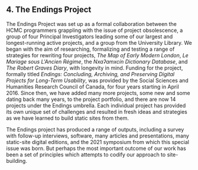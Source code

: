 ## 4. The Endings Project

The Endings Project was set up as a formal collaboration between the HCMC programmers grappling with the issue of project obsolescence, a group of four Principal Investigators leading some of our largest and longest-running active projects, and a group from the University Library. We began with the aim of researching, formalizing and testing a range of strategies for rewriting four projects, _The Map of Early Modern London_, _Le Mariage sous L'Ancien Régime_, the _Nxaʔamxcín Dictionary Database_, and _The Robert Graves Diary_, with longevity in mind. Funding for the project, formally titled _Endings: Concluding, Archiving, and Preserving Digital Projects for Long-Term Usability_, was provided by the Social Sciences and Humanities Research Council of Canada, for four years starting in April 2016. Since then, we have added many more projects, some new and some dating back many years, to the project portfolio, and there are now 14 projects under the Endings umbrella. Each individual project has provided its own unique set of challenges and resulted in fresh ideas and strategies as we have learned to build static sites from them.

The Endings project has produced a range of outputs, including a survey with follow-up interviews, software, many articles and presentations, many static-site digital editions, and the 2021 symposium from which this special issue was born. But perhaps the most important outcome of our work has been a set of principles which attempts to codify our approach to site-building.